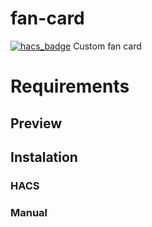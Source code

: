 # fan-card

[![hacs_badge](https://img.shields.io/badge/HACS-Default-orange.svg)](https://github.com/custom-components/hacs)
Custom fan card

# Requirements

## Preview

## Instalation
### HACS
### Manual
